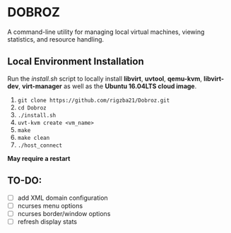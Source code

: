 DOBROZ
=========
A command-line utility for managing local virtual machines, viewing statistics, and resource handling.

Local Environment Installation
------------------------------
Run the *install.sh* script to locally install **libvirt**, **uvtool**, **qemu-kvm**, **libvirt-dev**, **virt-manager** as well as the **Ubuntu 16.04LTS cloud image**.
1. ```git clone https://github.com/rigzba21/Dobroz.git```
2. ```cd Dobroz```
3. ```./install.sh```
4. ```uvt-kvm create <vm_name>```
5. ```make```
6. ```make clean```
7. ```./host_connect```

**May require a restart**

TO-DO:
--------
- [ ] add XML domain configuration
- [ ] ncurses menu options
- [ ] ncurses border/window options
- [ ] refresh display stats
